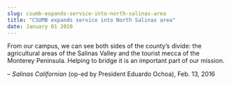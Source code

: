 ```yaml
---
slug: csumb-expands-service-into-north-salinas-area
title: "CSUMB expands service into North Salinas area"
date: January 01 2020
---
```


<p>From our campus, we can see both sides of the county’s divide: the agricultural areas of the Salinas Valley and the tourist mecca of the Monterey Peninsula. Helping to bridge it is an important part of our mission.
</p><p>– <em>Salinas Californian</em> &#40;op&#45;ed by President Eduardo Ochoa&#41;, Feb. 13, 2016
</p>

